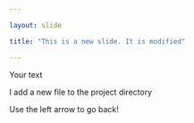 ```yaml
---

layout: slide

title: "This is a new slide. It is modified"

---
```

	
Your text

I add a new file to the project directory
	
Use the left arrow to go back!
